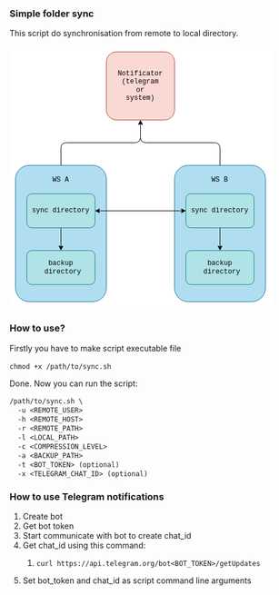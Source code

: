 ### Simple folder sync

This script do synchronisation from remote to local directory.

![Main diagram](diagrams/main.png)

### How to use?

Firstly you have to make script executable file

```chmod +x /path/to/sync.sh```

Done. Now you can run the script:

```
/path/to/sync.sh \
  -u <REMOTE_USER> 
  -h <REMOTE_HOST> 
  -r <REMOTE_PATH>
  -l <LOCAL_PATH> 
  -c <COMPRESSION_LEVEL> 
  -a <BACKUP_PATH>
  -t <BOT_TOKEN> (optional)  
  -x <TELEGRAM_CHAT_ID> (optional)  
``` 

### How to use Telegram notifications

1. Create bot
2. Get bot token
3. Start communicate with bot to create chat_id
4. Get chat_id using this command:
   1. ```shell
      curl https://api.telegram.org/bot<BOT_TOKEN>/getUpdates
      ```
5. Set bot_token and chat_id as script command line arguments